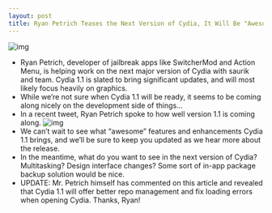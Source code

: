 ```yaml
---
layout: post
title: Ryan Petrich Teases the Next Version of Cydia, It Will Be "Awesome"
---
```

![img](http://media.idownloadblog.com/wp-content/uploads/2011/03/Cydia-1.1.png)
* Ryan Petrich, developer of jailbreak apps like SwitcherMod and Action Menu, is helping work on the next major version of Cydia with saurik and team. Cydia 1.1 is slated to bring significant updates, and will most likely focus heavily on graphics.
* While we’re not sure when Cydia 1.1 will be ready, it seems to be coming along nicely on the development side of things…
* In a recent tweet, Ryan Petrich spoke to how well version 1.1 is coming along.
![img](http://media.idownloadblog.com/wp-content/uploads/2011/03/Cydia-1.1-tweet-e1300111929950.png)
* We can’t wait to see what “awesome” features and enhancements Cydia 1.1 brings, and we’ll be sure to keep you updated as we hear more about the release.
* In the meantime, what do you want to see in the next version of Cydia? Multitasking? Design interface changes? Some sort of in-app package backup solution would be nice.
* UPDATE: Mr. Petrich himself has commented on this article and revealed that Cydia 1.1 will offer better repo management and fix loading errors when opening Cydia. Thanks, Ryan!

